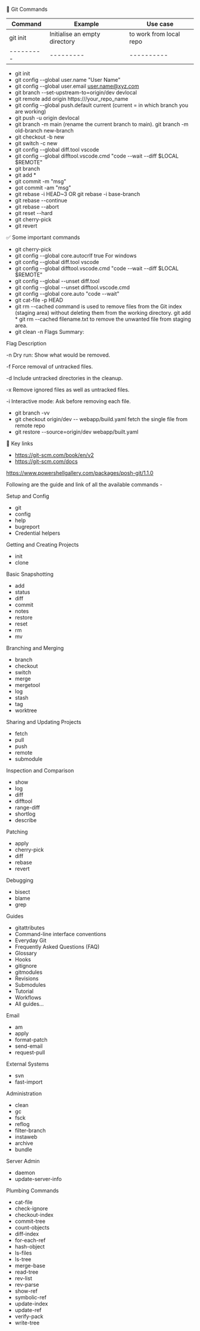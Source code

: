 📝 Git Commands <br>

| Command | Example | Use case |
|---------|---------|----------|
| git init | Initialise an empty directory | to work from local repo |
|---------|---------|----------|

* git init
* git config --global user.name "User Name"
* git config --global user.email user.name@xyz.com
* git branch --set-upstream-to=origin/dev devlocal
* git remote add origin https://<url>/your_repo_name
* git config --global push.default current (current = in which branch you are working)
* git push -u origin devlocal
* git branch -m main (rename the current branch to main).
  git branch -m old-branch new-branch
* git checkout -b new
* git switch -c new
* git config --global diff.tool vscode
* git config --global difftool.vscode.cmd "code --wait --diff $LOCAL $REMOTE"
* git branch
* git add *
* git commit -m "msg"
* got commit -am "msg"
* git rebase -i HEAD~3 OR git rebase -i base-branch
* git rebase --continue
* git rebase --abort
* git reset --hard <commitid>
* git cherry-pick <commitid>
* git revert <commitid>

✅ Some important commands 

* git cherry-pick <commitId>
* git config --global core.autocrlf true
    For windows
* git config --global diff.tool vscode
* git config --global difftool.vscode.cmd "code --wait --diff $LOCAL $REMOTE"
* git config --global --unset diff.tool
* git config --global --unset difftool.vscode.cmd
* git config --global core.auto "code --wait"
* git cat-file -p HEAD
* git rm --cached command is used to remove files from the Git index (staging area) without deleting them from the working directory.
    git add *
    git rm --cached filename.txt
    to remove the unwanted file from staging area.
* git clean -n
    Flags Summary:

Flag
	Description

-n
	Dry run: Show what would be removed.

-f
	Force removal of untracked files.

-d
	Include untracked directories in the cleanup.

-x
	Remove ignored files as well as untracked files.

-i
	Interactive mode: Ask before removing each file.


* git branch -vv
* git checkout origin/dev -- webapp/build.yaml
    fetch the single file from remote repo
*  git restore --source=origin/dev webapp/built.yaml 

🔑 Key links

* https://git-scm.com/book/en/v2
* https://git-scm.com/docs

https://www.powershellgallery.com/packages/posh-git/1.1.0

Following are the guide and link of all the available commands -

Setup and Config

* git
* config
* help
* bugreport
* Credential helpers

Getting and Creating Projects

* init
* clone

Basic Snapshotting

* add
* status
* diff
* commit
* notes
* restore
* reset
* rm
* mv

Branching and Merging

* branch
* checkout
* switch
* merge
* mergetool
* log
* stash
* tag
* worktree

Sharing and Updating Projects

* fetch
* pull
* push
* remote
* submodule

Inspection and Comparison

* show
* log
* diff
* difftool
* range-diff
* shortlog
* describe

Patching

* apply
* cherry-pick
* diff
* rebase
* revert

Debugging

* bisect
* blame
* grep



Guides

* gitattributes
* Command-line interface conventions
* Everyday Git
* Frequently Asked Questions (FAQ)
* Glossary
* Hooks
* gitignore
* gitmodules
* Revisions
* Submodules
* Tutorial
* Workflows
* All guides...

Email

* am
* apply
* format-patch
* send-email
* request-pull

External Systems

* svn
* fast-import

Administration

* clean
* gc
* fsck
* reflog
* filter-branch
* instaweb
* archive
* bundle

Server Admin

* daemon
* update-server-info

Plumbing Commands

* cat-file
* check-ignore
* checkout-index
* commit-tree
* count-objects
* diff-index
* for-each-ref
* hash-object
* ls-files
* ls-tree
* merge-base
* read-tree
* rev-list
* rev-parse
* show-ref
* symbolic-ref
* update-index
* update-ref
* verify-pack
* write-tree


